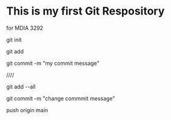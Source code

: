 # This is my first Git Respository
for MDIA 3292

git init  

git add <filename>  

git commit -m "my commit message"  

////  

git add --all       

git commit -m "change commmit message"  

push origin main        

